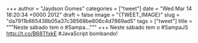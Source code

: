 
+++
author = "Jaydson Gomes"
categories = ["tweet"]
date = "Wed Mar 14 18:20:34 +0000 2012"
draft = false
image = "{TWEET_IMAGE}"
slug = "da7911b665438b05a37c38568be806c4d7869ad5"
tags = ["tweet"]
title = """Neste sábado tem o #Sampa..."""
+++
Neste sábado tem o #SampaJS http://t.co/B68TfxkE #JavaScript bombando!

